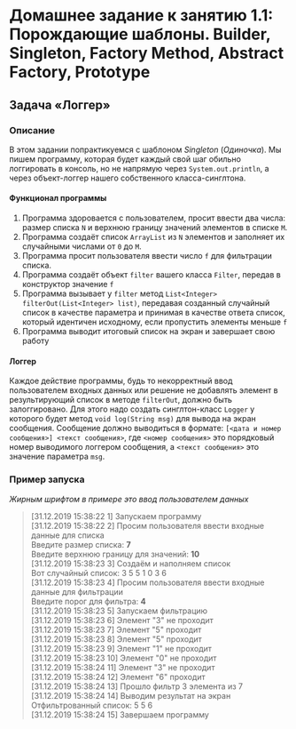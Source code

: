 # Домашнее задание к занятию 1.1: Порождающие шаблоны. Builder, Singleton, Factory Method, Abstract Factory, Prototype

## Задача «Логгер»

### Описание

В этом задании попрактикуемся с шаблоном *Singleton* (*Одиночка*). Мы пишем программу, которая будет каждый свой шаг
обильно логгировать в консоль, но не напрямую через `System.out.println`, а через объект-логгер нашего собственного
класса-синглтона.

#### Функционал программы

1. Программа здоровается с пользователем, просит ввести два числа: размер списка `N` и верхнюю границу значений
   элементов в списке `M`.
2. Программа создаёт список `ArrayList` из `N` элементов и заполняет их случайными числами от `0` до `M`.
3. Программа просит пользователя ввести число `f` для фильтрации списка.
4. Программа создаёт объект `filter` вашего класса `Filter`, передав в конструктор значение `f`
5. Программа вызывает у `filter` метод `List<Integer> filterOut(List<Integer> list)`, передавая созданный случайный
   список в качестве параметра и принимая в качестве ответа список, который идентичен исходному, если пропустить
   элементы меньше `f`
6. Программа выводит итоговый список на экран и завершает свою работу

#### Логгер

Каждое действие программы, будь то некорректный ввод пользователем входных данных или решение не добавлять элемент в
результирующий список в методе `filterOut`, должно быть залоггировано. Для этого надо создать синглтон-класс `Logger` у
которого будет метод `void log(String msg)` для вывода на экран сообщения. Сообщение должно выводиться в
формате: `[<дата и номер сообщения>] <текст сообщения>`, где `<номер сообщения>` это порядковый номер выводимого
логгером сообщения, а `<текст сообщения>` это значение параметра `msg`.

### Пример запуска

*Жирным шрифтом в примере это ввод пользователем данных*
> [31.12.2019 15:38:22 1] Запускаем программу  <br/>
> [31.12.2019 15:38:22 2] Просим пользователя ввести входные данные для списка <br/>
> Введите размер списка: **7**<br/>
> Введите верхнюю границу для значений: **10** <br/>
> [31.12.2019 15:38:23 3] Создаём и наполняем список <br/>
> Вот случайный список: 3 5 5 1 0 3 6 <br/>
> [31.12.2019 15:38:23 4] Просим пользователя ввести входные данные для фильтрации <br/>
> Введите порог для фильтра: **4** <br/>
> [31.12.2019 15:38:23 5] Запускаем фильтрацию <br/>
> [31.12.2019 15:38:23 6] Элемент "3" не проходит <br/>
> [31.12.2019 15:38:23 7] Элемент "5" проходит <br/>
> [31.12.2019 15:38:23 8] Элемент "5" проходит <br/>
> [31.12.2019 15:38:23 9] Элемент "1" не проходит <br/>
> [31.12.2019 15:38:23 10] Элемент "0" не проходит <br/>
> [31.12.2019 15:38:24 11] Элемент "3" не проходит <br/>
> [31.12.2019 15:38:24 12] Элемент "6" проходит <br/>
> [31.12.2019 15:38:24 13] Прошло фильтр 3 элемента из 7 <br/>
> [31.12.2019 15:38:24 14] Выводим результат на экран <br/>
> Отфильтрованный список: 5 5 6 <br/>
> [31.12.2019 15:38:24 15] Завершаем программу <br/>